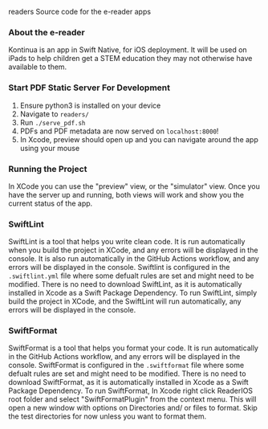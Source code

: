 readers
Source code for the e-reader apps

### About the e-reader

Kontinua is an app in Swift Native, for iOS deployment. It will be used on iPads to help children get a STEM education they may not otherwise have available to them.

### Start PDF Static Server For Development

1. Ensure python3 is installed on your device
2. Navigate to `readers/`
3. Run `./serve_pdf.sh`
4. PDFs and PDF metadata are now served on `localhost:8000`!
5. In Xcode, preview should open up and you can navigate around the app using your mouse

### Running the Project

In XCode you can use the "preview" view, or the "simulator" view. Once you have the server up and running, both views will work and show you the current status of the app.

### SwiftLint

SwiftLint is a tool that helps you write clean code. It is run automatically when you build the project in XCode, and any errors will be displayed in the console.
It is also run automatically in the GitHub Actions workflow, and any errors will be displayed in the console.
Swiftlint is configured in the `.swiftlint.yml` file where some defualt rules are set and might need to be modified.
There is no need to download SwiftLint, as it is automatically installed in Xcode as a Swift Package Dependency.
To run SwiftLint, simply build the project in XCode, and the SwiftLint will run automatically, any errors will be displayed in the console.

### SwiftFormat

SwiftFormat is a tool that helps you format your code. It is run automatically in the GitHub Actions workflow, and any errors will be displayed in the console.
SwiftFormat is configured in the `.swiftformat` file where some defualt rules are set and might need to be modified.
There is no need to download SwiftFormat, as it is automatically installed in Xcode as a Swift Package Dependency.
To run SwiftFormat, In Xcode right click ReaderIOS root folder and select "SwiftFormatPlugin" from the context menu. This will open a new window with options on Directories and/ or files to format. Skip the test directories for now unless you want to format them.
